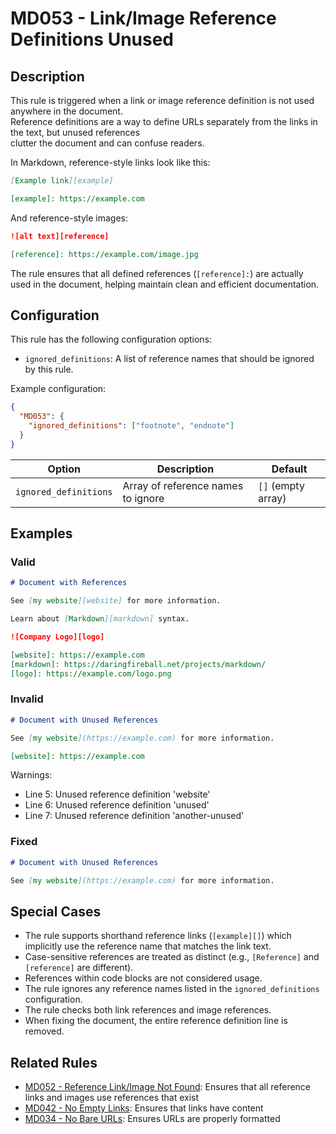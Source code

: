# MD053 - Link/Image Reference Definitions Unused

## Description

This rule is triggered when a link or image reference definition is not used anywhere in the document.  
Reference definitions are a way to define URLs separately from the links in the text, but unused references  
clutter the document and can confuse readers.

In Markdown, reference-style links look like this:

```markdown
[Example link][example]

[example]: https://example.com
```

And reference-style images:

```markdown
![alt text][reference]

[reference]: https://example.com/image.jpg
```

The rule ensures that all defined references (`[reference]:`) are actually used in the document, helping maintain clean and efficient documentation.

## Configuration

This rule has the following configuration options:

- `ignored_definitions`: A list of reference names that should be ignored by this rule.

Example configuration:

```json
{
  "MD053": {
    "ignored_definitions": ["footnote", "endnote"]
  }
}
```

| Option | Description | Default |
|--------|-------------|---------|
| `ignored_definitions` | Array of reference names to ignore | `[]` (empty array) |

## Examples

### Valid

```markdown
# Document with References

See [my website][website] for more information.

Learn about [Markdown][markdown] syntax.

![Company Logo][logo]

[website]: https://example.com
[markdown]: https://daringfireball.net/projects/markdown/
[logo]: https://example.com/logo.png
```

### Invalid

```markdown
# Document with Unused References

See [my website](https://example.com) for more information.

[website]: https://example.com
```

Warnings:
- Line 5: Unused reference definition 'website'
- Line 6: Unused reference definition 'unused'
- Line 7: Unused reference definition 'another-unused'

### Fixed

```markdown
# Document with Unused References

See [my website](https://example.com) for more information.
```

## Special Cases

- The rule supports shorthand reference links (`[example][]`) which implicitly use the reference name that matches the link text.
- Case-sensitive references are treated as distinct (e.g., `[Reference]` and `[reference]` are different).
- References within code blocks are not considered usage.
- The rule ignores any reference names listed in the `ignored_definitions` configuration.
- The rule checks both link references and image references.
- When fixing the document, the entire reference definition line is removed.

## Related Rules

- [MD052 - Reference Link/Image Not Found](md052.md): Ensures that all reference links and images use references that exist
- [MD042 - No Empty Links](md042.md): Ensures that links have content
- [MD034 - No Bare URLs](md034.md): Ensures URLs are properly formatted
